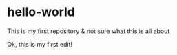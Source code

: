 # hello-world
This is my first repository &amp; not sure what this is all about

Ok, this is my first edit!

